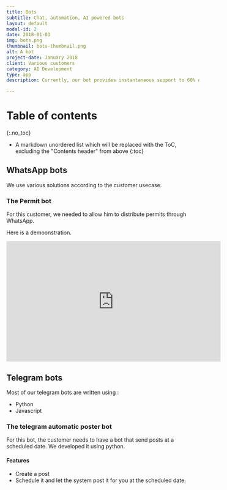 ```yaml
---
title: Bots
subtitle: Chat, automation, AI powered bots
layout: default
modal-id: 2
date: 2018-01-03
img: bots.png
thumbnail: bots-thumbnail.png
alt: A bot
project-date: January 2018
client: Various customers
category: AI Development
type: app
description: Currently, our bot provides instantaneous support to 60% of all chatting customers, and has reduced our queued visitors by over 50%.

---
```


# Table of contents
{:.no_toc}

* A markdown unordered list which will be replaced with the ToC, excluding the "Contents header" from above
{:toc}


## WhatsApp bots

We use various solutions according to the customer usecase.

### The Permit bot

For this customer, we needed to allow him to distribute permits through WhatsApp.

Here is a demoonstration.

<iframe width="560" height="315" src="https://www.youtube.com/embed/yW792GrMPGc" frameborder="0" allow="accelerometer; autoplay; encrypted-media; gyroscope; picture-in-picture" allowfullscreen></iframe>


## Telegram bots

Most of our telegram bots are written using :

- Python
- Javascript

### The telegram automatic poster bot

For this bot, the customer needs to have a bot that send posts at a scheduled date.
We developed it using python.

#### Features 

- Create a post
- Schedule it and let the system post it for you at the scheduled date.

